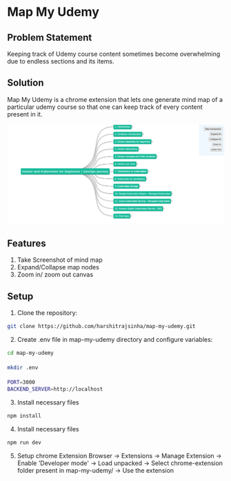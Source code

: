 # Map My Udemy

## Problem Statement

Keeping track of Udemy course content sometimes become overwhelming due to endless sections and its items.

## Solution

Map My Udemy is a chrome extension that lets one generate mind map of a particular udemy course so that one can keep track of every content present in it.

![Sample Image](./sample.png)

## Features

1. Take Screenshot of mind map
2. Expand/Collapse map nodes
3. Zoom in/ zoom out canvas

## Setup

1. Clone the repository:

```bash
git clone https://github.com/harshitrajsinha/map-my-udemy.git
```

2. Create .env file in map-my-udemy directory and configure variables:

```bash
cd map-my-udemy

mkdir .env

PORT=3000
BACKEND_SERVER=http://localhost
```

3. Install necessary files

```bash
npm install
```

4. Install necessary files

```bash
npm run dev
```

5. Setup chrome Extension
   Browser -> Extensions -> Manage Extension -> Enable 'Developer mode' -> Load unpacked -> Select chrome-extension folder present in map-my-udemy/ -> Use the extension
